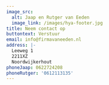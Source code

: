 ```yaml
---
image_src:
  alt: Jaap en Rutger van Eeden
  image_link: /images/hya-footer.jpg
title: Neem contact op
buttontext: Verstuur
email: info@firmavaneeden.nl
address: |-
  Leeweg 1
  2211XZ
  Noordwijkerhout
phoneJaap: 0622724208
phoneRutger: '0612113135'
---
```


